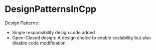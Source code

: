 # DesignPatternsInCpp
Design Patterns:
-   Single responsibility design code added
-   Open-Closed design: A design choice to enable scalability but also disable code modification
